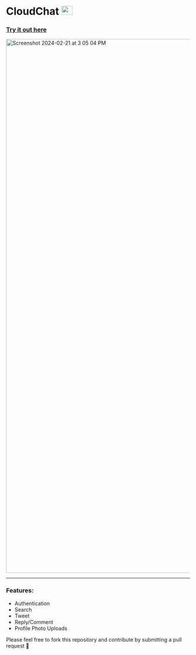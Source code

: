 # CloudChat  <img src="https://github.com/laura-codess/cloudchat/assets/121297288/e8e0a1cb-97ca-4045-aed4-40fbc4958374" width="30" height="25">


### [Try it out here](https://cloudchat-laura-codess.vercel.app/)

<img width="1459" alt="Screenshot 2024-02-21 at 3 05 04 PM" src="https://github.com/laura-codess/cloudchat/assets/121297288/bd3c198a-8e51-4963-9f53-659cd0e7be56">

---

### Features:
- Authentication
- Search
- Tweet
- Reply/Comment
- Profile Photo Uploads


Please feel free to fork this repository and contribute by submitting a pull request 💜
